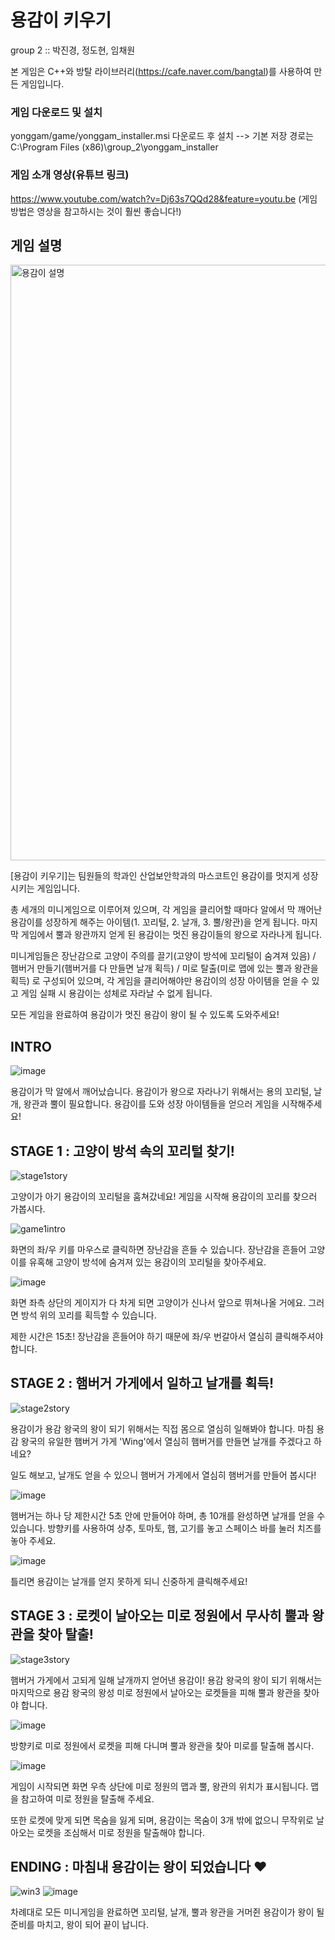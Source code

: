 # 용감이 키우기
group 2 :: 박진경, 정도현, 임채원

본 게임은 C++와 방탈 라이브러리(https://cafe.naver.com/bangtal)를 사용하여 만든 게임입니다.

### 게임 다운로드 및 설치

yonggam/game/yonggam_installer.msi 다운로드 후 설치 --> 기본 저장 경로는 C:\Program Files (x86)\group_2\yonggam_installer

### 게임 소개 영상(유튜브 링크) 

https://www.youtube.com/watch?v=Dj63s7QQd28&feature=youtu.be (게임 방법은 영상을 참고하시는 것이 훨씬 좋습니다!)


## 게임 설명

<img width="953" alt="용감이 설명" src="https://user-images.githubusercontent.com/54882655/101262177-0c802b80-3780-11eb-8c75-8f0da621eef0.png">

[용감이 키우기]는 팀원들의 학과인 산업보안학과의 마스코트인 용감이를 멋지게 성장시키는 게임입니다.

총 세개의 미니게임으로 이루어져 있으며, 각 게임을 클리어할 때마다 알에서 막 깨어난 용감이를 성장하게 해주는 아이템(1. 꼬리털, 2. 날개, 3. 뿔/왕관)을 얻게 됩니다. 마지막 게임에서 뿔과 왕관까지 얻게 된 용감이는 멋진 용감이들의 왕으로 자라나게 됩니다. 

미니게임들은 장난감으로 고양이 주의를 끌기(고양이 방석에 꼬리털이 숨겨져 있음) / 햄버거 만들기(햄버거를 다 만들면 날개 획득) / 미로 탈출(미로 맵에 있는 뿔과 왕관을 획득) 로 구성되어 있으며, 각 게임을 클리어해야만 용감이의 성장 아이템을 얻을 수 있고 게임 실패 시 용감이는 성체로 자라날 수 없게 됩니다.

모든 게임을 완료하여 용감이가 멋진 용감이 왕이 될 수 있도록 도와주세요!

## INTRO

![image](https://user-images.githubusercontent.com/54882655/101262257-8e705480-3780-11eb-9e1a-e6ffe74d8002.png)

용감이가 막 알에서 깨어났습니다. 용감이가 왕으로 자라나기 위해서는 용의 꼬리털, 날개, 왕관과 뿔이 필요합니다. 용감이를 도와 성장 아이템들을 얻으러 게임을 시작해주세요!

## STAGE 1 : 고양이 방석 속의 꼬리털 찾기!

![stage1story](https://user-images.githubusercontent.com/54882655/101262230-697be180-3780-11eb-831e-1f1f6ad26b5d.png)

고양이가 아기 용감이의 꼬리털을 훔쳐갔네요! 게임을 시작해 용감이의 꼬리를 찾으러 가봅시다.

![game1intro](https://user-images.githubusercontent.com/54882655/101262324-1d7d6c80-3781-11eb-8b18-5080b53b9f3c.png)

화면의 좌/우 키를 마우스로 클릭하면 장난감을 흔들 수 있습니다. 장난감을 흔들어 고양이를 유혹해 고양이 방석에 숨겨져 있는 용감이의 꼬리털을 찾아주세요.

![image](https://user-images.githubusercontent.com/54882655/101262359-777e3200-3781-11eb-9f8e-827b7efbdf0d.png)

화면 좌측 상단의 게이지가 다 차게 되면 고양이가 신나서 앞으로 뛰쳐나올 거에요. 그러면 방석 위의 꼬리를 획득할 수 있습니다.

제한 시간은 15초! 장난감을 흔들어야 하기 때문에 좌/우 번갈아서 열심히 클릭해주셔야 합니다. 

## STAGE 2 : 햄버거 가게에서 일하고 날개를 획득!

![stage2story](https://user-images.githubusercontent.com/54882655/101262420-fecba580-3781-11eb-8c22-1d2ae37b3779.png)

용감이가 용감 왕국의 왕이 되기 위해서는 직접 몸으로 열심히 일해봐야 합니다. 마침 용감 왕국의 유일한 햄버거 가게 'Wing'에서 열심히 햄버거를 만들면 날개를 주겠다고 하네요? 

일도 해보고, 날개도 얻을 수 있으니 햄버거 가게에서 열심히 햄버거를 만들어 봅시다!

![image](https://user-images.githubusercontent.com/54882655/101262493-9c26d980-3782-11eb-9181-db876a3adf74.png)

햄버거는 하나 당 제한시간 5초 안에 만들어야 하며, 총 10개를 완성하면 날개를 얻을 수 있습니다. 방향키를 사용하여 상추, 토마토, 햄, 고기를 놓고 스페이스 바를 눌러 치즈를 놓아 주세요.

![image](https://user-images.githubusercontent.com/54882655/101262569-32f39600-3783-11eb-869c-dd2fae64bdb9.png)

틀리면 용감이는 날개를 얻지 못하게 되니 신중하게 클릭해주세요!

## STAGE 3 : 로켓이 날아오는 미로 정원에서 무사히 뿔과 왕관을 찾아 탈출!

![stage3story](https://user-images.githubusercontent.com/54882655/101263041-e65d8a00-3785-11eb-89b5-83898c912746.png)

햄버거 가게에서 고되게 일해 날개까지 얻어낸 용감이! 용감 왕국의 왕이 되기 위해서는 마지막으로 용감 왕국의 왕성 미로 정원에서 날아오는 로켓들을 피해 뿔과 왕관을 찾아야 합니다. 

![image](https://user-images.githubusercontent.com/54882655/101262651-9e3d6800-3783-11eb-96c8-e8f442bf7f71.png)

방향키로 미로 정원에서 로켓을 피해 다니며 뿔과 왕관을 찾아 미로를 탈출해 봅시다.

![image](https://user-images.githubusercontent.com/54882655/101262754-43f0d700-3784-11eb-83bd-4f4e875697b5.png)

게임이 시작되면 화면 우측 상단에 미로 정원의 맵과 뿔, 왕관의 위치가 표시됩니다. 맵을 참고하여 미로 정원을 탈출해 주세요.

또한 로켓에 맞게 되면 목숨을 잃게 되며, 용감이는 목숨이 3개 밖에 없으니 무작위로 날아오는 로켓을 조심해서 미로 정원을 탈출해야 합니다.

## ENDING : 마침내 용감이는 왕이 되었습니다 ♥

![win3](https://user-images.githubusercontent.com/54882655/101262866-ed37cd00-3784-11eb-9785-bedadb479455.png)
![image](https://user-images.githubusercontent.com/40864934/101270107-3144c500-37b9-11eb-9962-20bba0866822.png)

차례대로 모든 미니게임을 완료하면 꼬리털, 날개, 뿔과 왕관을 거머쥔 용감이가 왕이 될 준비를 마치고, 왕이 되어 끝이 납니다.

